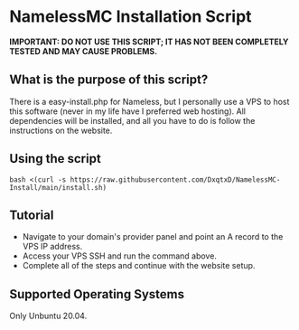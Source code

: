 # NamelessMC Installation Script

**IMPORTANT: DO NOT USE THIS SCRIPT; IT HAS NOT BEEN COMPLETELY TESTED AND MAY CAUSE PROBLEMS.**

## What is the purpose of this script?
There is a easy-install.php for Nameless, but I personally use a VPS to host this software (never in my life have I preferred web hosting). 
All dependencies will be installed, and all you have to do is follow the instructions on the website.

## Using the script
```
bash <(curl -s https://raw.githubusercontent.com/DxqtxD/NamelessMC-Install/main/install.sh)
```

## Tutorial
- Navigate to your domain's provider panel and point an A record to the VPS IP address.
- Access your VPS SSH and run the command above.
- Complete all of the steps and continue with the website setup.

## Supported Operating Systems

Only Unbuntu 20.04.
